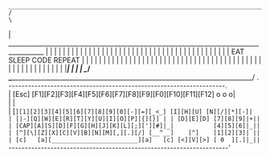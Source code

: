      ______________________________________________________________________________________________
    /                                                                                                \
   |    _________________________________________________________________________________________     |
   |   |                                                                                         |    |
   |   |                                                                                         |    |
   |   |                                                                                         |    |
   |   |                                                                                         |    |
   |   |                                                                                         |    |
   |   |                                                                                         |    |
   |   |                                                                                         |    |
   |   |                                                                                         |    |
   |   |                                                                                         |    |
   |   |                                                                                         |    |
   |   |                                 EAT SLEEP CODE REPEAT                                   |    |
   |   |                                                                                         |    |
   |   |                                                                                         |    |
   |   |                                                                                         |    |
   |   |                                                                                         |    |
   |   |                                                                                         |    |
   |   |                                                                                         |    |
   |   |                                                                                         |    |
   |   |                                                                                         |    |
   |   |                                                                                         |    |
   |   |                                                                                         |    |
   |   |                                                                                         |    |
   |   |                                                                                         |    |
   |   |                                                                                         |    |
   |   |_________________________________________________________________________________________|    |
   |                                                                                                  |
    \________________________________________________________________________________________________/
           \__________________________________________________________________________________/ 
                  . -------------------------------------------------------------------.        
                  | [Esc] [F1][F2][F3][F4][F5][F6][F7][F8][F9][F0][F10][F11][F12] o o o|          
                  |                                                                    |        
                  | [`][1][2][3][4][5][6][7][8][9][0][-][=][_<_] [I][H][U] [N][/][*][-]|        
                  | [|-][Q][W][E][R][T][Y][U][I][O][P][{][}] | | [D][E][D] [7][8][9]|+||        
                  | [CAP][A][S][D][F][G][H][J][K][L][;]['][#]|_|           [4][5][6]|_||        
                  | [^][\][Z][X][C][V][B][N][M][,][.][/] [__^__]    [^]    [1][2][3]| ||        
                  | [c]   [a][________________________][a]   [c] [<][V][>] [ 0  ][.]|_||        
                  `--------------------------------------------------------------------'
